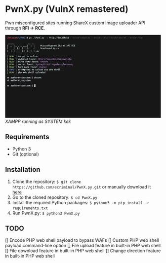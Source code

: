 # PwnX.py (VulnX remastered)

 Pwn misconfigured sites running ShareX custom image uploader API through **RFI -> RCE**.

![alt](https://raw.githubusercontent.com/ecriminal/PwnX.py/master/images/PwnX.png)
*XAMPP running as SYSTEM kek*

## Requirements

* Python 3
* Git (optional)

## Installation

1. Clone the repository: `$ git clone https://github.com/ecriminal/PwnX.py.git` or manually download it [here](https://github.com/ecriminal/PwnX.py/archive/master.zip)
2. Go to the cloned repository: `$ cd PwnX.py`
3. Install the required Python packages: `$ python3 -m pip install -r requirements.txt`
4. Run PwnX.py: `$ python3 PwnX.py`

## TODO

[] Encode PHP web shell payload to bypass WAFs
[] Custom PHP web shell payload command-line option
[] File upload feature in built-in PHP web shell
[] File download feature in built-in PHP web shell
[] Change direction feature in built-in PHP web shell
